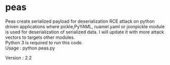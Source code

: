 # peas
Peas create serialized payload for deserialization RCE attack on python driven applications where pickle,PyYAML, ruamel.yaml or jsonpickle module is used for deserialization of serialized data. I will update it with more attack vectors to targets other modules.<br>
Python 3 is required to run this code.<br>
Usage : python peas.py

Version : 2.2
